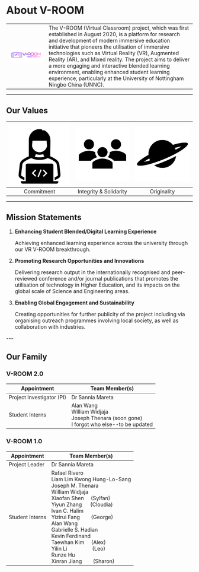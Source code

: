 # About V-ROOM



<table>
    <tr>
    	<td><img src="../img/V-ROOM_Logo.png" width=""></td>
        <td>The V-ROOM (Virtual Classroom) project, which was first established in August 2020, is a platform for research and development of modern immersive education initiative that pioneers the utilisation of immersive technologies such as Virtual Reality (VR), Augmented Reality (AR), and Mixed reality. The project aims to deliver a more engaging and interactive blended learning environment, enabling enhanced student learning experience, particularly at the University of Nottingham Ningbo China (UNNC).</td>
    </tr>
</table>

---

## Our Values

| ![commitment](../img/Commitment.svg) | ![integrity](../img/Solidarity.svg) | ![originality](../img/Originality.svg) |
|:---:|:---:|:---:|
| Commitment | Integrity &#38; Solidarity | Originality |

---

## Mission Statements

<ol>
    <li>
        <b>Enhancing Student Blended/Digital Learning Experience</b><br>
        <p>
            Achieving enhanced learning experience across the university through our VR V-ROOM breakthrough.		
        </p>
	</li>
    <li>
        <b>Promoting Research Opportunities and Innovations</b><br>
        <p>
            Delivering research output in the internationally recognised and peer-reviewed conference and/or journal publications that promotes the utilisation of technology in Higher Education, and its impacts on the global scale of Science and Engineering areas.
        </p>
    </li>
    <li>
    	<b>Enabling Global Engagement and Sustainability</b><br>
        <p>
           Creating opportunities for further publicity of the project including via organising outreach programmes involving local society, as well as collaboration with industries.
        </p>
    </li>
</ol>
---

## Our Family

### V-ROOM 2.0
| Appointment | Team Member(s) |
| ----------- | -------------- |
| Project Investigator (PI) | Dr Sannia Mareta | 
| Student Interns | Alan Wang <br> William Widjaja <br> Joseph Thenara (soon gone) <br> I forgot who else--to be updated |

### V-ROOM 1.0

| Appointment                                                 | Team Member(s)                                               |
| ----------------------------------------------------------- | ------------------------------------------------------------ |
| Project Leader                                              | Dr Sannia Mareta                                             |
| Student Interns                                             | Rafael Rivero<br>Liam Lim Kwong Hung-Lo-Sang<br>Joseph M. Thenara<br>William Widjaja<br>Xiaofan Shen &nbsp;&nbsp;&nbsp; (Sylfan) <br>Yiyun Zhang &nbsp;&nbsp;&nbsp;&nbsp; (Cloudia)<br>Ivan C. Halim <br>Yizirui Fang &nbsp;&nbsp;&nbsp;&nbsp;&nbsp;&nbsp; (George) <br>Alan Wang <br>Gabrielle S. Hadian<br>Kevin Ferdinand<br>Taewhan Kim &nbsp;&nbsp;&nbsp; (Alex)<br>Yilin Li &nbsp;&nbsp;&nbsp;&nbsp;&nbsp;&nbsp;&nbsp;&nbsp;&nbsp;&nbsp;&nbsp;&nbsp;&nbsp;&nbsp;&nbsp;&nbsp; (Leo)<br>Runze Hu<br>Xinran Jiang &nbsp;&nbsp;&nbsp;&nbsp;&nbsp;&nbsp; (Sharon)<br> |

[//]: # (Co-Investigators &#38; <br>Staff Consultation Group Members)
[//]: # (Ms. Maxine Mou<br>Ms. Holly Nelson<br>Dr Mia Tedjosaputro<br>Dr Fui-Theng Leow<br>Dr Chiew-Foong Kwong<br>Dr Dave Towey<br>Dr Christian Mueller<br>Dr Dunant Halim<br>Ms Sherry Wei)
